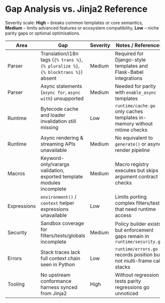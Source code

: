# Gap Analysis vs. Jinja2 Reference

Severity scale: **High** – breaks common templates or core semantics, **Medium** – limits advanced features or ecosystem compatibility, **Low** – niche parity gaps or optional optimisations.

| Area | Gap | Severity | Notes / References |
| --- | --- | --- | --- |
| Parser | Translation/i18n tags (`{% trans %}`, `{% pluralize %}`, `{% blocktrans %}`) absent | Medium | Required for Django-style templates and Flask-Babel integrations |
| Parser | Async statements (`async for`, `async with`) unsupported | Medium | Needed for parity with `enable_async` templates |
| Runtime | Bytecode cache and loader invalidation still missing | Low | `runtime/cache.go` only caches templates in-memory without mtime checks |
| Runtime | Async rendering & streaming APIs unavailable | Medium | No equivalent to `generate()` or async render pipeline |
| Macros | Keyword-only/varargs validation, exported template modules incomplete | Medium | Macro registry executes but skips argument contract checks |
| Expressions | `environment()` / `context` helper expressions unavailable | Low | Limits porting complex filters/tests that need runtime access |
| Security | Sandbox coverage for filters/tests/globals incomplete | Medium | Policy builder exists but enforcement gaps remain in `runtime/security.go` |
| Errors | Stack traces lack full context chain seen in Python | Low | `runtime/errors.go` records position but not multi-frame call stacks |
| Tooling | No upstream conformance harness synced from Jinja2 | High | Without regression tests parity regressions go unnoticed |
